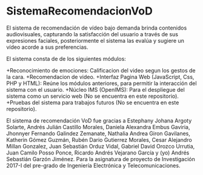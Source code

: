 # SistemaRecomendacionVoD

El sistema de recomendación de vídeo bajo demanda brinda contenidos audiovisuales, capturando la satisfacción del usuario a través de sus expresiones faciales, posteriormente el sistema las evalúa y sugiere un vídeo acorde a sus preferencias.

El sistema consta de de los siguientes módulos:

+Reconocimiento de emociones: Calificacion del video segun los gestos de la cara.
+Recomendacion de video.
+Interfaz Pagina Web (JavaScript, Css, PHP y HTML): Reúne los módulos anteriores, para permitir la interacción del sistema con el usuario.
+Núcleo IMS (OpenIMS): Para el despliegue del sistema como un servicio web (No se encuentra en este repositorio).
+Pruebas del sistema para trabajos futuros (No se encuentra en este repositorio).

El sistema de recomendación VoD fue gracias a Estephany Johana Argoty Solarte, Andrés Julián Castillo Morales, Daniela Alexandra Embus Gaviria, Jhonnyer Fernando Galindez Zemanate, Nathalia Andrea Giron Gavilanes, Katherin Gómez Guzmán, Rubén Dario Gutierrez Morales, Cesar Alejandro Millan Gonzalez, Juan Sebastián Orduz Vidal, Gabriel David Orozco Urrutia, Juan Camilo Posso Ponce, Ricardo Andrés Vejarano García y (yo) Andrés Sebastián Garzón Jiménez. Para la asignatura de proyecto de Investigación 2017-I del pre-grado de Ingeniería Electrónica y Telecomunicaciones. 
